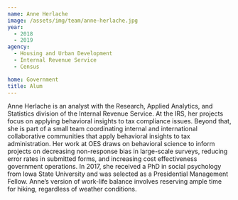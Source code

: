 ```yaml
---
name: Anne Herlache
image: /assets/img/team/anne-herlache.jpg 
year: 
  - 2018
  - 2019
agency:   
  - Housing and Urban Development
  - Internal Revenue Service 
  - Census

home: Government 
title: Alum
---
```


Anne Herlache is an analyst with the Research, Applied Analytics, and Statistics division of the Internal Revenue Service. At the IRS, her projects focus on applying behavioral insights to tax compliance issues. Beyond that, she is part of a small team coordinating internal and international collaborative communities that apply behavioral insights to tax administration. Her work at OES draws on behavioral science to inform projects on decreasing non-response bias in large-scale surveys, reducing error rates in submitted forms, and increasing cost effectiveness government operations. In 2017, she received a PhD in social psychology from Iowa State University and was selected as a Presidential Management Fellow. Anne’s version of work-life balance involves reserving ample time for hiking, regardless of weather conditions. 

